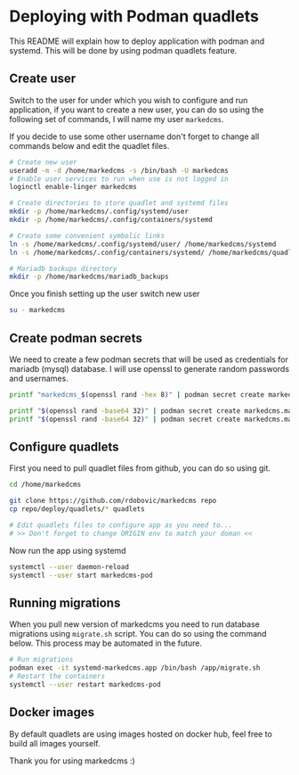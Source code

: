 # Deploying with Podman quadlets

This README will explain how to deploy application with podman and systemd.
This will be done by using podman quadlets feature.

## Create user

Switch to the user for under which you wish to configure and run application,
if you want to create a new user, you can do so using the following set of
commands, I will name my user `markedcms`.

If you decide to use some other username don't forget to change all commands
below and edit the quadlet files.

```bash
# Create new user
useradd -m -d /home/markedcms -s /bin/bash -U markedcms
# Enable user services to run when use is not logged in
loginctl enable-linger markedcms

# Create directories to store quadlet and systemd files
mkdir -p /home/markedcms/.config/systemd/user
mkdir -p /home/markedcms/.config/containers/systemd

# Create some convenient symbolic links
ln -s /home/markedcms/.config/systemd/user/ /home/markedcms/systemd
ln -s /home/markedcms/.config/containers/systemd/ /home/markedcms/quadlets

# Mariadb backups directory
mkdir -p /home/markedcms/mariadb_backups
```

Once you finish setting up the user switch new user

```bash
su - markedcms
```

## Create podman secrets

We need to create a few podman secrets that will be used as credentials
for mariadb (mysql) database. I will use openssl to generate random passwords
and usernames.

```bash
printf "markedcms_$(openssl rand -hex 8)" | podman secret create markedcms.mariadb.username -

printf "$(openssl rand -base64 32)" | podman secret create markedcms.mariadb.password -
printf "$(openssl rand -base64 32)" | podman secret create markedcms.mariadb.root_password -
```

## Configure quadlets

First you need to pull quadlet files from github, you can do so using git.

```bash
cd /home/markedcms

git clone https://github.com/rdobovic/markedcms repo
cp repo/deploy/quadlets/* quadlets

# Edit quadlets files to configure app as you need to...
# >> Don't forget to change ORIGIN env to match your doman <<
```

Now run the app using systemd

```bash
systemctl --user daemon-reload
systemctl --user start markedcms-pod
```


## Running migrations

When you pull new version of markedcms you need to run database migrations
using `migrate.sh` script. You can do so using the command below. This process 
may be automated in the future.

```bash
# Run migrations
podman exec -it systemd-markedcms.app /bin/bash /app/migrate.sh
# Restart the containers
systemctl --user restart markedcms-pod
```

## Docker images

By default quadlets are using images hosted on docker hub, feel free to build
all images yourself.


Thank you for using markedcms :)
